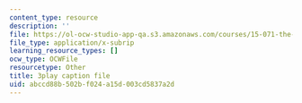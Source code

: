 ```yaml
---
content_type: resource
description: ''
file: https://ol-ocw-studio-app-qa.s3.amazonaws.com/courses/15-071-the-analytics-edge-spring-2017/abccd88b502bf024a15d003cd5837a2d_oAW8AgU0FE4.srt
file_type: application/x-subrip
learning_resource_types: []
ocw_type: OCWFile
resourcetype: Other
title: 3play caption file
uid: abccd88b-502b-f024-a15d-003cd5837a2d
---
```

